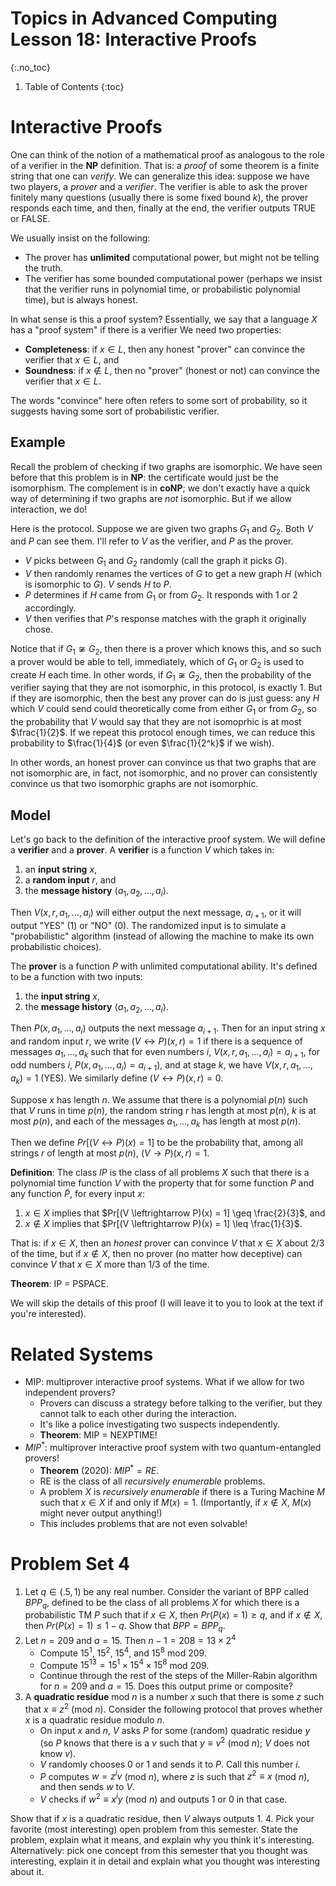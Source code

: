 # Topics in Advanced Computing Lesson 18: Interactive Proofs
{:.no_toc}

1. Table of Contents
{:toc}

# Interactive Proofs

One can think of the notion of a mathematical proof as analogous to the role of a verifier in the **NP** definition. That is: a *proof* of some theorem is a finite string that one can *verify*. We can generalize this idea: suppose we have two players, a *prover* and a *verifier*. The verifier is able to ask the prover finitely many questions (usually there is some fixed bound $k$), the prover responds each time, and then, finally at the end, the verifier outputs TRUE or FALSE.

We usually insist on the following:

* The prover has **unlimited** computational power, but might not be telling the truth.
* The verifier has some bounded computational power (perhaps we insist that the verifier runs in polynomial time, or probabilistic polynomial time), but is always honest.

In what sense is this a proof system? Essentially, we say that a language $X$ has a "proof system" if there is a verifier We need two properties:

* **Completeness**: if $x \in L$, then any honest "prover" can convince the verifier that $x \in L$, and
* **Soundness**: if $x \not \in L$, then no "prover" (honest or not) can convince the verifier that $x \in L$.

The words "convince" here often refers to some sort of probability, so it suggests having some sort of probabilistic verifier.

## Example

Recall the problem of checking if two graphs are isomorphic. We have seen before that this problem is in **NP**: the certificate would just be the isomorphism. The complement is in **coNP**; we don't exactly have a quick way of determining if two graphs are *not* isomorphic. But if we allow interaction, we do!

Here is the protocol. Suppose we are given two graphs $G_1$ and $G_2$. Both $V$ and $P$ can see them. I'll refer to $V$ as the verifier, and $P$ as the prover.

* $V$ picks between $G_1$ and $G_2$ randomly (call the graph it picks $G$).
* $V$ then randomly renames the vertices of $G$ to get a new graph $H$ (which is isomorphic to $G$). $V$ sends $H$ to $P$.
* $P$ determines if $H$ came from $G_1$ or from $G_2$. It responds with 1 or 2 accordingly.
* $V$ then verifies that $P$'s response matches with the graph it originally chose.

Notice that if $G_1 \not \cong G_2$, then there is a prover which knows this, and so such a prover would be able to tell, immediately, which of $G_1$ or $G_2$ is used to create $H$ each time. In other words, if $G_1 \not \cong G_2$, then the probability of the verifier saying that they are not isomorphic, in this protocol, is exactly 1. But if they are isomorphic, then the best any prover can do is just guess: any $H$ which $V$ could send could theoretically come from either $G_1$ or from $G_2$, so the probability that $V$ would say that they are not isomoprhic is at most $\frac{1}{2}$. If we repeat this protocol enough times, we can reduce this probability to $\frac{1}{4}$ (or even $\frac{1}{2^k}$ if we wish).

In other words, an honest prover can convince us that two graphs that are not isomorphic are, in fact, not isomorphic, and no prover can consistently convince us that two isomorphic graphs are not isomorphic.

## Model

Let's go back to the definition of the interactive proof system. We will define a **verifier** and a **prover**. A **verifier** is a function $V$ which takes in:

1. an **input string** $x$,
2. a **random input** $r$, and
3. the **message history** $\langle a_1, a_2, \ldots, a_i \rangle$.

Then $V(x, r, a_1, \ldots, a_i)$ will either output the next message, $a_{i+1}$, or it will output "YES" (1) or "NO" (0). The randomized input is to simulate a "probabilistic" algorithm (instead of allowing the machine to make its own probabilistic choices).

The **prover** is a function $P$ with unlimited computational ability. It's defined to be a function with two inputs:

1. the **input string** $x$,
2. the **message history** $\langle a_1, a_2, \ldots, a_i \rangle$.

Then $P(x, a_1, \ldots, a_i)$ outputs the next message $a_{i+1}$. Then for an input string $x$ and random input $r$, we write $(V \leftrightarrow P)(x, r) = 1$ if there is a sequence of messages $a_1, \ldots, a_k$ such that for even numbers $i$, $V(x, r, a_1, \ldots, a_i) = a_{i+1}$, for odd numbers $i$, $P(x, a_1, \dots, a_i) = a_{i+1})$, and at stage $k$, we have $V(x, r, a_1, \ldots, a_k) = 1$ (YES). We similarly define $(V \leftrightarrow P)(x, r) = 0$.

Suppose $x$ has length $n$. We assume that there is a polynomial $p(n)$ such that $V$ runs in time $p(n)$, the random string $r$ has length at most $p(n)$, $k$ is at most $p(n)$, and each of the messages $a_1, \ldots, a_k$ has length at most $p(n)$.

Then we define $Pr[(V \leftrightarrow P)(x) = 1]$ to be the probability that, among all strings $r$ of length at most $p(n)$, $(V \rightarrow P)(x, r) = 1$.

**Definition**: The class $IP$ is the class of all problems $X$ such that there is a polynomial time function $V$ with the property that for some function $P$ and any function $\tilde{P}$, for every input $x$:

1. $x \in X$ implies that $Pr[(V \leftrightarrow P)(x) = 1] \geq \frac{2}{3}$, and
2. $x \not \in X$ implies that $Pr[(V \leftrightarrow P)(x) = 1] \leq \frac{1}{3}$.

That is: if $x \in X$, then an *honest* prover can convince $V$ that $x \in X$ about 2/3 of the time, but if $x \not \in X$, then no prover (no matter how deceptive) can convince $V$ that $x \in X$ more than 1/3 of the time.

**Theorem**: IP = PSPACE.

We will skip the details of this proof (I will leave it to you to look at the text if you're interested).

# Related Systems

* MIP: multiprover interactive proof systems. What if we allow for two independent provers?
  * Provers can discuss a strategy before talking to the verifier, but they cannot talk to each other during the interaction.
  * It's like a police investigating two suspects independently.
  * **Theorem**: MIP = NEXPTIME!
* $MIP^*$: multiprover interactive proof system with two quantum-entangled provers!
  * **Theorem** (2020): $MIP^* = RE$.
  * RE is the class of all *recursively enumerable* problems.
  * A problem $X$ is *recursively enumerable* if there is a Turing Machine $M$ such that $x \in X$ if and only if $M(x) = 1$. (Importantly, if $x \not \in X$, $M(x)$ might never output anything!)
  * This includes problems that are not even solvable!

# Problem Set 4

1. Let $q \in (.5, 1)$ be any real number. Consider the variant of BPP called $BPP_q$, defined to be the class of all problems $X$ for which there is a probabilistic TM $P$ such that if $x \in X$, then $Pr(P(x) = 1) \geq q$, and if $x \not \in X$, then $Pr(P(x) = 1) \leq 1 - q$. Show that $BPP = BPP_q$.
2. Let $n = 209$ and $a = 15$. Then $n - 1 = 208 = 13 \times 2^4$
   * Compute $15^1$, $15^2$, $15^4$, and $15^8$ mod 209.
   * Compute $15^{13} = 15^1 \times 15^4 \times 15^8$ mod 209.
   * Continue through the rest of the steps of the Miller-Rabin algorithm for $n = 209$ and $a = 15$. Does this output prime or composite?
3. A **quadratic residue** mod $n$ is a number $x$ such that there is some $z$ such that $x \equiv z^2$ (mod $n$). Consider the following protocol that proves whether $x$ is a quadratic residue modulo $n$.
   * On input $x$ and $n$, $V$ asks $P$ for some (random) quadratic residue $y$ (so $P$ knows that there is a $v$ such that $y \equiv v^2$ (mod $n$); $V$ does not know $v$).
   * $V$ randomly chooses 0 or 1 and sends it to $P$. Call this number $i$.
   * $P$ computes $w = z^i v$ (mod $n$), where $z$ is such that $z^2 \equiv x$ (mod $n$), and then sends $w$ to $V$.
   * $V$ checks if $w^2 \equiv x^i y$ (mod $n$) and outputs 1 or 0 in that case.

Show that if $x$ is a quadratic residue, then $V$ always outputs 1.
4. Pick your favorite (most interesting) open problem from this semester. State the problem, explain what it means, and explain why you think it's interesting. Alternatively: pick one concept from this semester that you thought was interesting, explain it in detail and explain what you thought was interesting about it.
